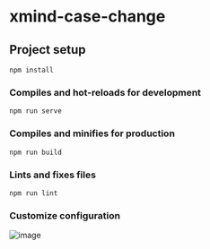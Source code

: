 # xmind-case-change

## Project setup
```
npm install
```

### Compiles and hot-reloads for development
```
npm run serve
```

### Compiles and minifies for production
```
npm run build
```

### Lints and fixes files
```
npm run lint 
```

### Customize configuration

![image](https://user-images.githubusercontent.com/73216853/228784171-03bc3640-0724-404c-a966-03a9e3c82ddf.png)
